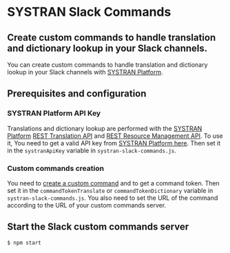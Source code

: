 # SYSTRAN Slack Commands

## Create custom commands to handle translation and dictionary lookup in your Slack channels.

You can create custom commands to handle translation and dictionary lookup in your Slack channels with [SYSTRAN Platform](https://platform.systran.net).

## Prerequisites and configuration

### SYSTRAN Platform API Key

Translations and dictionary lookup are performed with the [SYSTRAN Platform](https://platform.systran.net) [REST Translation API](https://platform.systran.net/reference/translation) and [REST Resource Management API](https://platform.systran.net/reference/resources). To use it, You need to get a valid API key from [SYSTRAN Platform here](https://platform.systran.net).
Then set it in the `systranApiKey` variable in `systran-slack-commands.js`.

### Custom commands creation

You need to [create a custom command](https://my.slack.com/services/new/slash-commands) and to get a command  token.
Then set it in the `commandTokenTranslate` or `commandTokenDictionary` variable in `systran-slack-commands.js`. You also need to set the URL of the command according to the URL of your custom commands server.

## Start the Slack custom commands server

```shell
$ npm start
```
